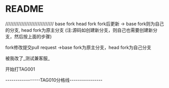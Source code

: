 # README


//////////////////////////////
base fork  head fork
fork后更新 -> base fork则为自己的分支, head fork为原主分支
(注:源码如创建新分支，则自己也需要创建新分支，然后按上面的步骤)

fork修改提交pull request ->base fork为原主分支，head fork为自己分支



被我改了_测试兼客服_	

开始打TAG001

-----------------TAG010分格线----------------


